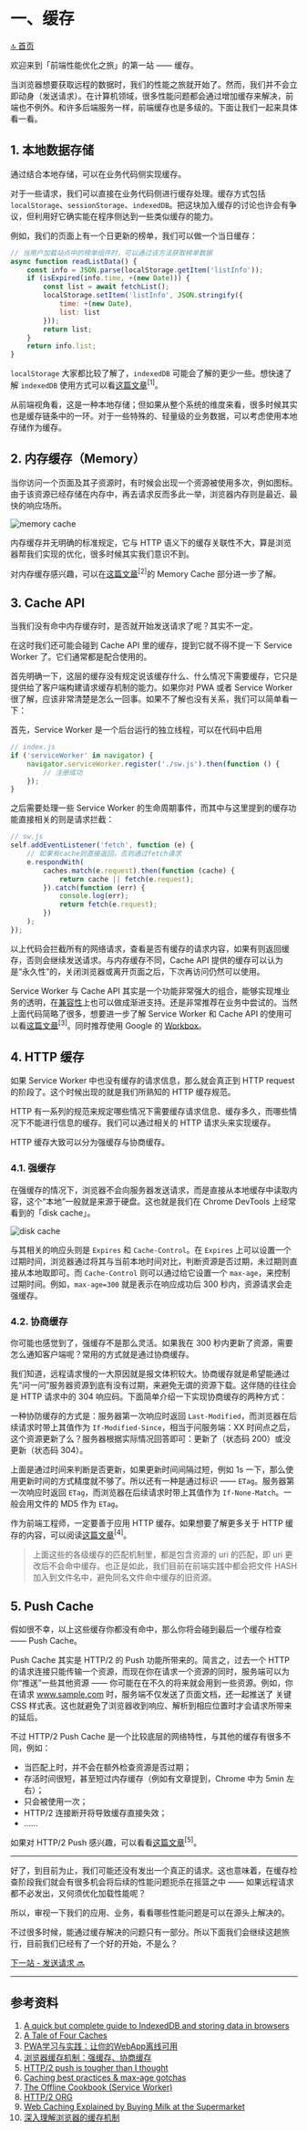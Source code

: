# 一、缓存

[🔝 首页](../README.md)

欢迎来到「前端性能优化之旅」的第一站 —— 缓存。

当浏览器想要获取远程的数据时，我们的性能之旅就开始了。然而，我们并不会立即动身（发送请求）。在计算机领域，很多性能问题都会通过增加缓存来解决，前端也不例外。和许多后端服务一样，前端缓存也是多级的。下面让我们一起来具体看一看。

## 1. 本地数据存储

通过结合本地存储，可以在业务代码侧实现缓存。

对于一些请求，我们可以直接在业务代码侧进行缓存处理。缓存方式包括 `localStorage`、`sessionStorage`、`indexedDB`。把这块加入缓存的讨论也许会有争议，但利用好它确实能在程序侧达到一些类似缓存的能力。

例如，我们的页面上有一个日更新的榜单，我们可以做一个当日缓存：

```JavaScript
// 当用户加载站点中的榜单组件时，可以通过该方法获取榜单数据
async function readListData() {
    const info = JSON.parse(localStorage.getItem('listInfo'));
    if (isExpired(info.time, +(new Date))) {
        const list = await fetchList();
        localStorage.setItem('listInfo', JSON.stringify({
            time: +(new Date),
            list: list
        }));
        return list;
    }
    return info.list;
}
```

`localStorage` 大家都比较了解了，`indexedDB` 可能会了解的更少一些。想快速了解 `indexedDB` 使用方式可以看[这篇文章](https://medium.com/free-code-camp/a-quick-but-complete-guide-to-indexeddb-25f030425501)<sup>[1]</sup>。

从前端视角看，这是一种本地存储；但如果从整个系统的维度来看，很多时候其实也是缓存链条中的一环。对于一些特殊的、轻量级的业务数据，可以考虑使用本地存储作为缓存。

## 2. 内存缓存（Memory）

当你访问一个页面及其子资源时，有时候会出现一个资源被使用多次，例如图标。由于该资源已经存储在内存中，再去请求反而多此一举，浏览器内存则是最近、最快的响应场所。

![memory cache](./img/memcache.png)

内存缓存并无明确的标准规定，它与 HTTP 语义下的缓存关联性不大，算是浏览器帮我们实现的优化，很多时候其实我们意识不到。

对内存缓存感兴趣，可以在[这篇文章](https://calendar.perfplanet.com/2016/a-tale-of-four-caches/)<sup>[2]</sup>的 Memory Cache 部分进一步了解。

## 3. Cache API

当我们没有命中内存缓存时，是否就开始发送请求了呢？其实不一定。

在这时我们还可能会碰到 Cache API 里的缓存，提到它就不得不提一下 Service Worker 了。它们通常都是配合使用的。

首先明确一下，这层的缓存没有规定说该缓存什么、什么情况下需要缓存，它只是提供给了客户端构建请求缓存机制的能力。如果你对 PWA 或者 Service Worker 很了解，应该非常清楚是怎么一回事。如果不了解也没有关系，我们可以简单看一下：

首先，Service Worker 是一个后台运行的独立线程，可以在代码中启用

```JavaScript
// index.js
if ('serviceWorker' in navigator) {
    navigator.serviceWorker.register('./sw.js').then(function () {
        // 注册成功
    });
}
```

之后需要处理一些 Service Worker 的生命周期事件，而其中与这里提到的缓存功能直接相关的则是请求拦截：

```JavaScript
// sw.js
self.addEventListener('fetch', function (e) {
    // 如果有cache则直接返回，否则通过fetch请求
    e.respondWith(
        caches.match(e.request).then(function (cache) {
            return cache || fetch(e.request);
        }).catch(function (err) {
            console.log(err);
            return fetch(e.request);
        })
    );
});
```

以上代码会拦截所有的网络请求，查看是否有缓存的请求内容，如果有则返回缓存，否则会继续发送请求。与内存缓存不同，Cache API 提供的缓存可以认为是“永久性”的，关闭浏览器或离开页面之后，下次再访问仍然可以使用。

Service Worker 与 Cache API 其实是一个功能非常强大的组合，能够实现堆业务的透明，在[兼容性](https://caniuse.com/#feat=serviceworkers&search=service%20worker)上也可以做成渐进支持。还是非常推荐在业务中尝试的。当然上面代码简略了很多，想要进一步了解 Service Worker 和 Cache API 的使用可以看[这篇文章](https://juejin.im/post/5aca14b6f265da237c692e6f)<sup>[3]</sup>。同时推荐使用 Google 的 [Workbox](https://developers.google.com/web/tools/workbox/)。

## 4. HTTP 缓存

如果 Service Worker 中也没有缓存的请求信息，那么就会真正到 HTTP request 的阶段了。这个时候出现的就是我们所熟知的 HTTP 缓存规范。

HTTP 有一系列的规范来规定哪些情况下需要缓存请求信息、缓存多久，而哪些情况下不能进行信息的缓存。我们可以通过相关的 HTTP 请求头来实现缓存。

HTTP 缓存大致可以分为强缓存与协商缓存。

### 4.1. 强缓存

在强缓存的情况下，浏览器不会向服务器发送请求，而是直接从本地缓存中读取内容，这个“本地”一般就是来源于硬盘。这也就是我们在 Chrome DevTools 上经常看到的「disk cache」。

![disk cache](./img/diskcache.png)

与其相关的响应头则是 `Expires` 和 `Cache-Control`。在 `Expires` 上可以设置一个过期时间，浏览器通过将其与当前本地时间对比，判断资源是否过期，未过期则直接从本地取即可。而 `Cache-Control` 则可以通过给它设置一个 `max-age`，来控制过期时间。例如，`max-age=300` 就是表示在响应成功后 300 秒内，资源请求会走强缓存。

### 4.2. 协商缓存

你可能也感觉到了，强缓存不是那么灵活。如果我在 300 秒内更新了资源，需要怎么通知客户端呢？常用的方式就是通过协商缓存。

我们知道，远程请求慢的一大原因就是报文体积较大。协商缓存就是希望能通过先“问一问”服务器资源到底有没有过期，来避免无谓的资源下载。这伴随的往往会是 HTTP 请求中的 304 响应码。下面简单介绍一下实现协商缓存的两种方式：

一种协防缓存的方式是：服务器第一次响应时返回 `Last-Modified`，而浏览器在后续请求时带上其值作为 `If-Modified-Since`，相当于问服务端：XX 时间点之后，这个资源更新了么？服务器根据实际情况回答即可：更新了（状态码 200）或没更新（状态码 304）。

上面是通过时间来判断是否更新，如果更新时间间隔过短，例如 1s 一下，那么使用更新时间的方式精度就不够了。所以还有一种是通过标识 —— `ETag`。服务器第一次响应时返回 `ETag`，而浏览器在后续请求时带上其值作为 `If-None-Match`。一般会用文件的 MD5 作为 `ETag`。

作为前端工程师，一定要善于应用 HTTP 缓存。如果想要了解更多关于 HTTP 缓存的内容，可以阅读[这篇文章](https://github.com/amandakelake/blog/issues/41)<sup>[4]</sup>。

> 上面这些的各级缓存的匹配机制里，都是包含资源的 uri 的匹配，即 uri 更改后不会命中缓存。也正是如此，我们目前在前端实践中都会把文件 HASH 加入到文件名中，避免同名文件命中缓存的旧资源。

## 5. Push Cache

假如很不幸，以上这些缓存你都没有命中，那么你将会碰到最后一个缓存检查 —— Push Cache。

Push Cache 其实是 HTTP/2 的 Push 功能所带来的。简言之，过去一个 HTTP 的请求连接只能传输一个资源，而现在你在请求一个资源的同时，服务端可以为你“推送”一些其他资源 —— 你可能在在不久的将来就会用到一些资源。例如，你在请求 www.sample.com 时，服务端不仅发送了页面文档，还一起推送了 关键 CSS 样式表。这也就避免了浏览器收到响应、解析到相应位置时才会请求所带来的延后。

不过 HTTP/2 Push Cache 是一个比较底层的网络特性，与其他的缓存有很多不同，例如：

- 当匹配上时，并不会在额外检查资源是否过期；
- 存活时间很短，甚至短过内存缓存（例如有文章提到，Chrome 中为 5min 左右）；
- 只会被使用一次；
- HTTP/2 连接断开将导致缓存直接失效；
- ……

如果对 HTTP/2 Push 感兴趣，可以看看[这篇文章](https://jakearchibald.com/2017/h2-push-tougher-than-i-thought/)<sup>[5]</sup>。

---

好了，到目前为止，我们可能还没有发出一个真正的请求。这也意味着，在缓存检查阶段我们就会有很多机会将后续的性能问题扼杀在摇篮之中 —— 如果远程请求都不必发出，又何须优化加载性能呢？

所以，审视一下我们的应用、业务，看看哪些性能问题是可以在源头上解决的。

不过很多时候，能通过缓存解决的问题只有一部分。所以下面我们会继续这趟旅行，目前我们已经有了一个好的开始，不是么？

[下一站 - 发送请求 🔜](../2-request/README.md)

---

## 参考资料

1. [A quick but complete guide to IndexedDB and storing data in browsers](https://medium.com/free-code-camp/a-quick-but-complete-guide-to-indexeddb-25f030425501)
1. [A Tale of Four Caches](https://calendar.perfplanet.com/2016/a-tale-of-four-caches/)
1. [PWA学习与实践：让你的WebApp离线可用](https://juejin.im/post/5aca14b6f265da237c692e6f)
1. [浏览器缓存机制：强缓存、协商缓存](https://github.com/amandakelake/blog/issues/41)
1. [HTTP/2 push is tougher than I thought](https://jakearchibald.com/2017/h2-push-tougher-than-i-thought/)
1. [Caching best practices & max-age gotchas](https://jakearchibald.com/2016/caching-best-practices/)
1. [The Offline Cookbook (Service Worker)](https://developers.google.com/web/fundamentals/instant-and-offline/offline-cookbook/)
1. [HTTP/2 ORG](https://http2.github.io/)
1. [Web Caching Explained by Buying Milk at the Supermarket](https://dev.to/kbk0125/web-caching-explained-by-buying-milk-at-the-supermarket-9k4?utm_source=mybridge&utm_medium=blog&utm_campaign=read_more)
1. [深入理解浏览器的缓存机制](https://mp.weixin.qq.com/s/y-yajw1GaWLKUdOJo3cbew)
